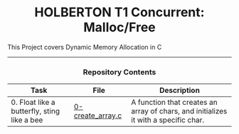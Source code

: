 <center> <h1>HOLBERTON T1 Concurrent: Malloc/Free</h1> </center>

This Project covers Dynamic Memory Allocation in C

---

<center> <h3>Repository Contents</h3> </center>

| Task | File | Description |
| ----- | ----- | ----- |
| 0. Float like a butterfly, sting like a bee | [0-create_array.c]() | A function that creates an array of chars, and initializes it with a specific char.